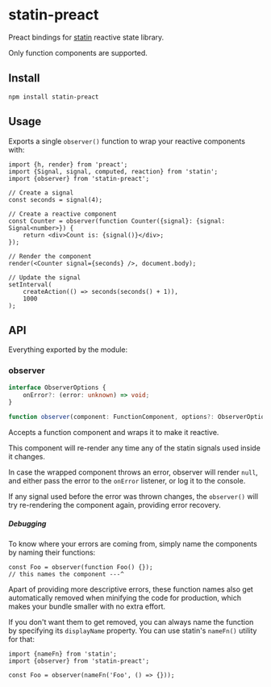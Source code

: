 # statin-preact

Preact bindings for [statin](https://github.com/tomasklaen/statin) reactive state library.

Only function components are supported.

## Install

```
npm install statin-preact
```

## Usage

Exports a single `observer()` function to wrap your reactive components with:

```tsx
import {h, render} from 'preact';
import {Signal, signal, computed, reaction} from 'statin';
import {observer} from 'statin-preact';

// Create a signal
const seconds = signal(4);

// Create a reactive component
const Counter = observer(function Counter({signal}: {signal: Signal<number>}) {
	return <div>Count is: {signal()}</div>;
});

// Render the component
render(<Counter signal={seconds} />, document.body);

// Update the signal
setInterval(
	createAction(() => seconds(seconds() + 1)),
	1000
);
```

## API

Everything exported by the module:

### observer

```ts
interface ObserverOptions {
	onError?: (error: unknown) => void;
}

function observer(component: FunctionComponent, options?: ObserverOptions): FunctionComponent;
```

Accepts a function component and wraps it to make it reactive.

This component will re-render any time any of the statin signals used inside it changes.

In case the wrapped component throws an error, observer will render `null`, and either pass the error to the `onError` listener, or log it to the console.

If any signal used before the error was thrown changes, the `observer()` will try re-rendering the component again, providing error recovery.

##### Debugging

To know where your errors are coming from, simply name the components by naming their functions:

```tsx
const Foo = observer(function Foo() {});
// this names the component ---^
```

Apart of providing more descriptive errors, these function names also get automatically removed when minifying the code for production, which makes your bundle smaller with no extra effort.

If you don't want them to get removed, you can always name the function by specifying its `displayName` property. You can use statin's `nameFn()` utility for that:

```tsx
import {nameFn} from 'statin';
import {observer} from 'statin-preact';

const Foo = observer(nameFn('Foo', () => {}));
```

